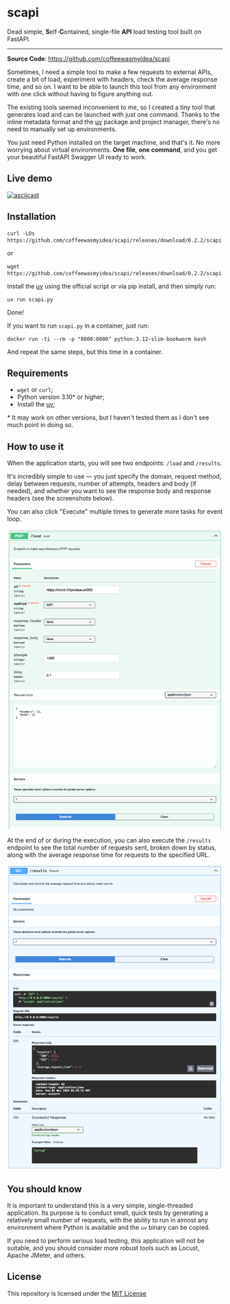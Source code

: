 
# scapi

Dead simple, **S**elf-**C**ontained, single-file **API** load testing tool built
on FastAPI.

---
**Source Code**: <a href="https://github.com/coffeewasmyidea/scapi"
target="_blank">https://github.com/coffeewasmyidea/scapi</a>

Sometimes, I need a simple tool to make a few requests to external APIs, create
a bit of load, experiment with headers, check the average response time, and so
on. I want to be able to launch this tool from any environment with one click
without having to figure anything out.

The existing tools seemed inconvenient to me, so I created a tiny tool that
generates load and can be launched with just one command. Thanks to the inline
metadata format and the [uv](https://github.com/astral-sh/uv) package and
project manager, there's no need to manually set up environments.

You just need Python installed on the target machine, and that's it. No more
worrying about virtual environments. **One file**, **one command**, and you get
your beautiful FastAPI Swagger UI ready to work.

## Live demo

[![asciicast](https://asciinema.org/a/686996.svg)](https://asciinema.org/a/686996)

## Installation

```shell
curl -LOs https://github.com/coffeewasmyidea/scapi/releases/download/0.2.2/scapi.py
```
or
```shell
wget https://github.com/coffeewasmyidea/scapi/releases/download/0.2.2/scapi.py
```

Install the [uv](https://docs.astral.sh/uv/getting-started/installation/) using
the official script or via pip install, and then simply run:

```shell
uv run scapi.py
```

Done!

If you want to run `scapi.py` in a container, just run:

```
docker run -ti --rm -p "8000:8000" python:3.12-slim-bookworm bash
```

And repeat the same steps, but this time in a container.

## Requirements
+ `wget` or `curl`;
+ Python version 3.10* or higher;
+ Install the [uv](https://docs.astral.sh/uv/getting-started/installation/);

\* It may work on other versions, but I haven't tested them as I don't see much
point in doing so.

## How to use it

When the application starts, you will see two endpoints: `/load` and `/results`.

It's incredibly simple to use — you just specify the domain, request method,
delay between requests, number of attempts, headers and body (if needed), and
whether you want to see the response body and response headers (see the
screenshots below).

You can also click "Execute" multiple times to generate more tasks for event
loop.

![load](images/load.png)

At the end of or during the execution, you can also execute the
`/results` endpoint to see the total number of requests sent, broken down by
status, along with the average response time for requests to the specified URL.

![load](images/results.png)

## You should know

It is important to understand this is a very simple, single-threaded
application. Its purpose is to conduct small, quick tests by generating a
relatively small number of requests, with the ability to run in almost any
environment where Python is available and the `uv` binary can be copied.

If you need to perform serious load testing, this application will not be
suitable, and you should consider more robust tools such as Locust, Apache
JMeter, and others.

## License

This repository is licensed under the [MIT
License](https://github.com/coffeewasmyidea/scapi/blob/main/LICENSE)
